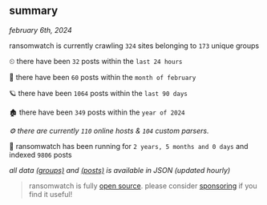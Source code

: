 
## summary
_february 6th, 2024_

ransomwatch is currently crawling `324` sites belonging to `173` unique groups

⏲ there have been `32` posts within the `last 24 hours`

🦈 there have been `60` posts within the `month of february`

🪐 there have been `1064` posts within the `last 90 days`

🏚 there have been `349` posts within the `year of 2024`

_⚙️ there are currently `110` online hosts & `104` custom parsers._

🦕 ransomwatch has been running for `2 years, 5 months and 0 days` and indexed `9806` posts

_all data  [(groups)](http://ransomwhat.telemetry.ltd/groups) and [(posts)](http://ransomwhat.telemetry.ltd/posts) is available in JSON (updated hourly)_

> ransomwatch is fully [open source](https://github.com/joshhighet/ransomwatch#ransomwatch--). please consider [sponsoring](https://github.com/sponsors/joshhighet) if you find it useful!
